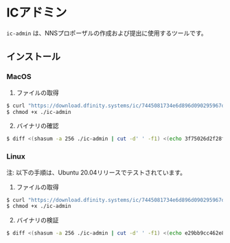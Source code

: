 # ICアドミン

`ic-admin` は、NNSプロポーザルの作成および提出に使用するツールです。

## インストール

### MacOS

1.  ファイルの取得

<!-- end list -->

``` bash
$ curl "https://download.dfinity.systems/ic/7445081734e6d896d090295967d50710975c4f25/openssl-static-binaries/x86_64-darwin/ic-admin.gz" -o - | gunzip > ./ic-admin
$ chmod +x ./ic-admin
```

2.  バイナリの確認

<!-- end list -->

``` bash
$ diff <(shasum -a 256 ./ic-admin | cut -d' ' -f1) <(echo 3f75026d2f28f171068e332a42c82a2795c93fbf5ab351baef30b30eb901cdba) && echo "ic-admin checksum matches" || echo "***ERROR***: ic-admin checksum does not match"
```

### Linux

注: 以下の手順は、Ubuntu 20.04リリースでテストされています。

1.  ファイルの取得

<!-- end list -->

``` bash
$ curl "https://download.dfinity.systems/ic/7445081734e6d896d090295967d50710975c4f25/openssl-static-binaries/x86_64-linux/ic-admin.gz" -o - | gunzip > ./ic-admin
$ chmod +x ./ic-admin
```

2.  バイナリの検証

<!-- end list -->

``` bash
$ diff <(shasum -a 256 ./ic-admin | cut -d' ' -f1) <(echo e29bb9cc462e800b8b960ad49c412e5f5fdbb5ae2ae9fde0c13058422ba32802) && echo "ic-admin checksum matches" || echo "***ERROR***: ic-admin checksum does not match"
```

<!---
# IC Admin

`ic-admin` is a tool used to create and submit NNS proposals.

## Installing 

### MacOS

1. Retrieve the file

```bash
$ curl "https://download.dfinity.systems/ic/7445081734e6d896d090295967d50710975c4f25/openssl-static-binaries/x86_64-darwin/ic-admin.gz" -o - | gunzip > ./ic-admin
$ chmod +x ./ic-admin
```

2. Verify the binary

```bash
$ diff <(shasum -a 256 ./ic-admin | cut -d' ' -f1) <(echo 3f75026d2f28f171068e332a42c82a2795c93fbf5ab351baef30b30eb901cdba) && echo "ic-admin checksum matches" || echo "***ERROR***: ic-admin checksum does not match"
```

### Linux

NOTE: The instructions below have been tested with the Ubuntu 20.04 release.

1. Retrieve the file

```bash
$ curl "https://download.dfinity.systems/ic/7445081734e6d896d090295967d50710975c4f25/openssl-static-binaries/x86_64-linux/ic-admin.gz" -o - | gunzip > ./ic-admin
$ chmod +x ./ic-admin
```

2. Verify the binary

```bash
$ diff <(shasum -a 256 ./ic-admin | cut -d' ' -f1) <(echo e29bb9cc462e800b8b960ad49c412e5f5fdbb5ae2ae9fde0c13058422ba32802) && echo "ic-admin checksum matches" || echo "***ERROR***: ic-admin checksum does not match"
```
-->

